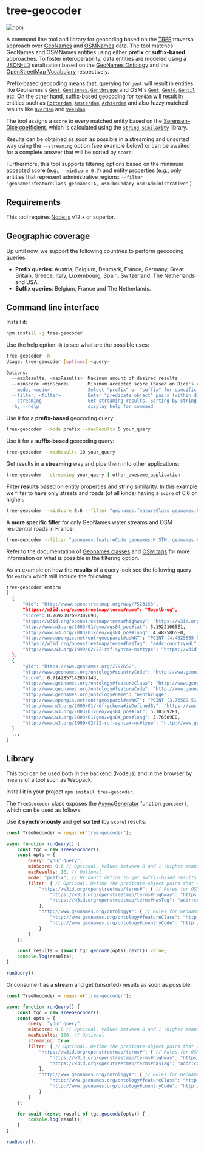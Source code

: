 # tree-geocoder

[![npm](https://img.shields.io/npm/v/tree-geocoder.svg?style=popout)](https://npmjs.com/package/tree-geocoder)

A command line tool and library for geocoding based on the [TREE](https://github.com/TREEcg/specification#%E1%B4%9B%CA%80%E1%B4%87%E1%B4%87) traversal approach over [GeoNames](https://www.geonames.org/) and [OSMNames](https://osmnames.org/download/) data. The tool matches GeoNames and OSMNames entities using either **prefix** or **suffix-based** approaches. To foster interoperability, data entities are modeled using a [JSON-LD](https://www.w3.org/TR/json-ld11/) seralization based on the [GeoNames Ontology](http://www.geonames.org/ontology/ontology_v3.2.rdf) and the [OpenStreetMap Vocabulary](https://w3id.org/openstreetmap/terms#) respectively.

Prefix-based geocoding means that, querying for `gent` will result in entities like Geonames's [`Gent`](https://sws.geonames.org/2797657/), [`Gentinnes`](https://sws.geonames.org/2797650/), [`Gentbrugge`](https://sws.geonames.org/2797652/) and OSM's [`Gent`](http://www.openstreetmap.org/relation/2524008), [`Genté`](http://www.openstreetmap.org/relation/111318), [`Gentil`](http://www.openstreetmap.org/node/702808885)  etc. On the other hand, suffix-based geocoding for `terdam` will result in entities such as [`Rotterdam`](https://sws.geonames.org/2747891), [`Amsterdam`](https://sws.geonames.org/2759794), [`Achterdam`](http://www.openstreetmap.org/way/6601361) and also fuzzy matched results like [`Overdam`](https://sws.geonames.org/2789433) and [`Veerdam`](http://www.openstreetmap.org/way/7098952). 

The tool assigns a `score` to every matched entity based on the [Sørensen–Dice coefficient](https://en.wikipedia.org/wiki/S%C3%B8rensen%E2%80%93Dice_coefficient), which is calculated using the [`string-similarity`](https://www.npmjs.com/package/string-similarity) library. 

Results can be obtained as soon as possible in a streaming and unsorted way using the `--streaming` option (see example below) or can be awaited for a complete answer that will be sorted by `score`.

 Furthermore, this tool supports filtering options based on the minimum accepted score (e.g., `--minScore 0.7`) and entity properties (e.g., only entities that represent administrative regions:  `--filter "geonames:featureClass geonames:A, osm:boundary osm:Administrative"` ) .

## Requirements

This tool requires [Node.js](https://nodejs.org/en/) v12.x or superior.

## Geographic coverage

Up until now, we support the following countries to perform geocoding queries:

* **Prefix queries**: Austria, Belgium, Denmark, France, Germany, Great Britain, Greece, Italy, Luxembourg, Spain, Switzerland, The Netherlands and USA.
* **Suffix queries**: Belgium, France and The Netherlands.

## Command line interface

Install it:

```bash
npm install -g tree-geocoder
```

Use the help option `-h` to see what are the possible uses:

```bash
tree-geocoder -h
Usage: tree-geocoder [options] <query>

Options:
  --maxResults, <maxResults>  Maximum amount of desired results
  --minScore <minScore>       Minimum accepted score (based on Dice's coefficient) for matched results (value between 0 and 1)
  --mode, <mode>              Select "prefix" or "suffix" for specific matching mode. Suffix-based matching will be done by default
  --filter, <filter>          Enter "predicate object" pairs (within double quotes and separated by comma) that would be matched over found entities. E.g., "geonames:featureClass geonames:A, osm:boundary osm:Administrative, osm:hasTag 'addr:country=BE'"
  --streaming                 Get streaming results. Sorting by string similarity cannot be guaranteed with streaming results
  -h, --help                  display help for command
```

Use it for a **prefix-based** geocoding query:

```bash
tree-geocoder --mode prefix --maxResults 5 your_query
```

Use it for a **suffix-based** geocoding query:

```bash
tree-geocoder --maxResults 10 your_query
```

Get results in a **streaming** way and pipe them into other applications:

```bash
tree-geocoder --streaming your_query | other_awesome_application
```

**Filter results** based on entity properties and string similarity. In this example we filter to have only streets and roads (of all kinds) having a `score` of 0.6 or higher:

```bash
tree-geocoder --minScore 0.6 --filter "geonames:featureClass geonames:R, osm:highway '*'" your_query
```

A **more specific filter** for only GeoNames water streams and OSM residential roads in France:

```bash
tree-geocoder --filter "geonames:featureCode geonames:H.STM, geonames:countryCode geonames:FR, osm:highway osm:Residential, osm:hasTag 'addr:country=FR'" your_query
```

Refer to the documentation of [Geonames classes](https://www.geonames.org/export/codes.html) and [OSM tags](https://wiki.openstreetmap.org/wiki/Map_Features) for more information on what is possible in the filtering option.

As an example on how the **results** of a query look see the following query for `entbru` which will include the following:

```bash
tree-geocoder entbru
[
  {
      "@id": "http://www.openstreetmap.org/way/7523153",
      "https://w3id.org/openstreetmap/terms#name": "Meentbrug",
      "score": 0.7692307692307693,
      "https://w3id.org/openstreetmap/terms#highway": "https://w3id.org/openstreetmap/terms#Unclassified",
      "http://www.w3.org/2003/01/geo/wgs84_pos#lat": 5.19221665E1,
      "http://www.w3.org/2003/01/geo/wgs84_pos#long": 4.4825865E0,
      "http://www.opengis.net/ont/geosparql#asWKT": "POINT (4.4825865 51.9221665)",
      "https://w3id.org/openstreetmap/terms#hasTag": "addr:country=NL",
      "http://www.w3.org/1999/02/22-rdf-syntax-ns#type": "https://w3id.org/openstreetmap/terms#Way"
  },
  {
      "@id": "https://sws.geonames.org/2797652",
      "http://www.geonames.org/ontology#countryCode": "http://www.geonames.org/ontology#BE",
      "score": 0.7142857142857143,
      "http://www.geonames.org/ontology#featureClass": "http://www.geonames.org/ontology#P",
      "http://www.geonames.org/ontology#featureCode": "http://www.geonames.org/ontology#P.PPL",
      "http://www.geonames.org/ontology#name": "Gentbrugge",
      "http://www.opengis.net/ont/geosparql#asWKT": "POINT (3.76509 51.03692)",
      "http://www.w3.org/2000/01/rdf-schema#isDefinedBy": "https://sws.geonames.org/2797652/about.rdf",
      "http://www.w3.org/2003/01/geo/wgs84_pos#lat": 5.103692E1,
      "http://www.w3.org/2003/01/geo/wgs84_pos#long": 3.76509E0,
      "http://www.w3.org/1999/02/22-rdf-syntax-ns#type": "http://www.geonames.org/ontology#Feature"
  }
  ...
]
```

## Library

This tool can be used both in the backend (Node.js) and in the browser by means of a tool such as Webpack.

Install it in your project `npm install tree-geocoder`.

The `TreeGeocoder` class exposes the [AsyncGenerator](https://tc39.es/ecma262/#sec-async-generator-function-definitions) function `geocode()`, which can be used as follows:

Use it **synchronously** and get **sorted** (by `score`) results:

```js
const TreeGeocoder = require("tree-geocoder");

async function runQuery() {
    const tgc = new TreeGeocoder();
    const opts = {
        query: "your_query",
        minScore: 0.6 // Optional. Values between 0 and 1 (higher means more similar)
        maxResults: 10, // Optional
        mode: "prefix", // Or don't define to get suffix-based results
        filter: { // Optional. Define the predicate-object pairs that will be matched against each type of entity
            "https://w3id.org/openstreetmap/terms#": { // Rules for OSM entities
                "https://w3id.org/openstreetmap/terms#highway": "https://w3id.org/openstreetmap/terms#Motorway",
                "https://w3id.org/openstreetmap/terms#hasTag": "addr:country=BE"
            },
            "http://www.geonames.org/ontology#": { // Rules for GeoNames entities
                "http://www.geonames.org/ontology#featureClass": "http://www.geonames.org/ontology#P",
                "http://www.geonames.org/ontology#countryCode": "http://www.geonames.org/ontology#BE"
            }
        }
    };

    const results = (await tgc.geocode(opts).next()).value;
    console.log(results);
}

runQuery();
```

Or consume it as a **stream** and get (unsorted) results as soon as possible:

```js
const TreeGeocoder = require("tree-geocoder");

async function runQuery() {
    const tgc = new TreeGeocoder();
    const opts = {
        query: "your_query",
        minScore: 0.6 // Optional. Values between 0 and 1 (higher means more similar)
        maxResults: 100, // Optional
        streaming: true,
        filter: { // Optional. Define the predicate-object pairs that will be matched against each type of entity
            "https://w3id.org/openstreetmap/terms#": { // Rules for OSM entities
                "https://w3id.org/openstreetmap/terms#highway": "https://w3id.org/openstreetmap/terms#Motorway",
                "https://w3id.org/openstreetmap/terms#hasTag": "addr:country=BE"
            },
            "http://www.geonames.org/ontology#": { // Rules for GeoNames entities
                "http://www.geonames.org/ontology#featureClass": "http://www.geonames.org/ontology#P",
                "http://www.geonames.org/ontology#countryCode": "http://www.geonames.org/ontology#BE"
            }
        }
    };

    for await (const result of tgc.geocode(opts)) {
        console.log(result);
    }
}

runQuery();
```
